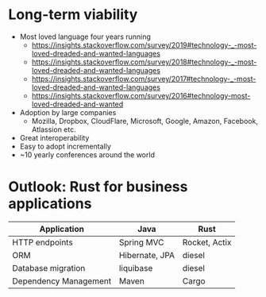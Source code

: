 # Long-term viability
* Most loved language four years running
    * https://insights.stackoverflow.com/survey/2019#technology-_-most-loved-dreaded-and-wanted-languages
    * https://insights.stackoverflow.com/survey/2018#technology-_-most-loved-dreaded-and-wanted-languages
    * https://insights.stackoverflow.com/survey/2017#technology-_-most-loved-dreaded-and-wanted-languages
    * https://insights.stackoverflow.com/survey/2016#technology-most-loved-dreaded-and-wanted
* Adoption by large companies
    * Mozilla, Dropbox, CloudFlare, Microsoft, Google, Amazon, Facebook, Atlassion etc.
* Great interoperability
* Easy to adopt incrementally
* ~10 yearly conferences around the world

# Outlook: Rust for business applications

**Application** | **Java** | **Rust**  
--- | --- | ---
HTTP endpoints | Spring MVC | Rocket, Actix
ORM | Hibernate, JPA | diesel
Database migration | liquibase | diesel
Dependency Management | Maven | Cargo
